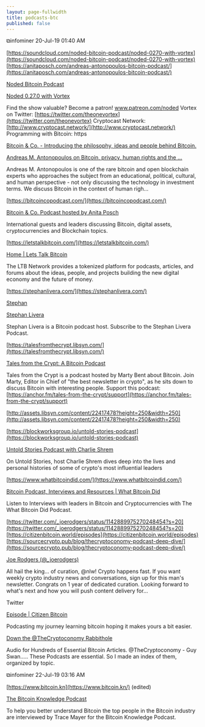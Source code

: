 ```yaml
---
layout: page-fullwidth
title: podcasts-btc
published: false
---
```


⧉infominer 20-Jul-19 01:40 AM

[https://soundcloud.com/noded-bitcoin-podcast/noded-0270-with-vortex](https://soundcloud.com/noded-bitcoin-podcast/noded-0270-with-vortex) [https://anitaposch.com/andreas-antonopoulos-bitcoin-podcast/](https://anitaposch.com/andreas-antonopoulos-bitcoin-podcast/)

[Noded Bitcoin Podcast](https://soundcloud.com/noded-bitcoin-podcast)

[Noded 0.27.0 with Vortex](https://soundcloud.com/noded-bitcoin-podcast/noded-0270-with-vortex)

Find the show valuable? Become a patron! www.patreon.com/noded Vortex on Twitter: [https://twitter.com/theonevortex](https://twitter.com/theonevortex) Cryptocast Network: [http://www.cryptocast.network/](http://www.cryptocast.network/) Programming with Bitcoin: https

[Bitcoin & Co. - Introducing the philosophy, ideas and people behind Bitcoin.](https://bitcoincopodcast.com/)

[Andreas M. Antonopoulos on Bitcoin, privacy, human rights and the ...](https://anitaposch.com/andreas-antonopoulos-bitcoin-podcast/)

Andreas M. Antonopoulos is one of the rare bitcoin and open blockchain experts who approaches the subject from an educational, political, cultural, and human perspective - not only discussing the technology in investment terms. We discuss Bitcoin in the context of human righ...

[https://bitcoincopodcast.com/](https://bitcoincopodcast.com/)

[Bitcoin & Co. Podcast hosted by Anita Posch](https://bitcoincopodcast.com/)

International guests and leaders discussing Bitcoin, digital assets, cryptocurrencies and Blockchain topics.

[https://letstalkbitcoin.com/](https://letstalkbitcoin.com/)

[Home | Lets Talk Bitcoin](https://letstalkbitcoin.com/)

The LTB Network provides a tokenized platform for podcasts, articles, and forums about the ideas, people, and projects building the new digital economy and the future of money.

[https://stephanlivera.com/](https://stephanlivera.com/)

[Stephan](https://stephanlivera.com/author/steflivera/)

[Stephan Livera](https://stephanlivera.com/)

Stephan Livera is a Bitcoin podcast host. Subscribe to the Stephan Livera Podcast.

[https://talesfromthecrypt.libsyn.com/](https://talesfromthecrypt.libsyn.com/)

[Tales from the Crypt: A Bitcoin Podcast](https://talesfromthecrypt.libsyn.com/)

Tales from the Crypt is a podcast hosted by Marty Bent about Bitcoin. Join Marty, Editor in Chief of "the best newsletter in crypto", as he sits down to discuss Bitcoin with interesting people. Support this podcast: [https://anchor.fm/tales-from-the-crypt/support](https://anchor.fm/tales-from-the-crypt/support)

[http://assets.libsyn.com/content/22417478?height=250&width=250](http://assets.libsyn.com/content/22417478?height=250&width=250)

[https://blockworksgroup.io/untold-stories-podcast](https://blockworksgroup.io/untold-stories-podcast)

[Untold Stories Podcast with Charlie Shrem](https://blockworksgroup.io/untold-stories-podcast)

On Untold Stories, host Charlie Shrem dives deep into the lives and personal histories of some of crypto's most influential leaders

[https://www.whatbitcoindid.com/](https://www.whatbitcoindid.com/)

[Bitcoin Podcast, Interviews and Resources | What Bitcoin Did](https://www.whatbitcoindid.com/)

Listen to Interviews with leaders in Bitcoin and Cryptocurrencies with The What Bitcoin Did Podcast.

[https://twitter.com/_joerodgers/status/1142889975270248454?s=20](https://twitter.com/_joerodgers/status/1142889975270248454?s=20) [https://citizenbitcoin.world/episodes](https://citizenbitcoin.world/episodes) [https://sourcecrypto.pub/blog/thecryptoconomy-podcast-deep-dive/](https://sourcecrypto.pub/blog/thecryptoconomy-podcast-deep-dive/)

[Joe Rodgers (@_joerodgers)](https://twitter.com/_joerodgers)

All hail the king... of curation, @nlw! Crypto happens fast. If you want weekly crypto industry news and conversations, sign up for this man's newsletter. Congrats on 1 year of dedicated curation. Looking forward to what's next and how you will push content delivery for...

Twitter

[Episode | Citizen Bitcoin](https://citizenbitcoin.world/episodes)

Podcasting my journey learning bitcoin hoping it makes yours a bit easier.

[Down the @TheCryptoconomy Rabbithole](https://sourcecrypto.pub/blog/thecryptoconomy-podcast-deep-dive/)

Audio for Hundreds of Essential Bitcoin Articles. @TheCryptoconomy - Guy Swan….. These Podcasts are essential. So I made an index of them, organized by topic.

⧉infominer 22-Jul-19 03:16 AM

[https://www.bitcoin.kn](https://www.bitcoin.kn/) (edited)

[The Bitcoin Knowledge Podcast](https://www.bitcoin.kn/)

To help you better understand Bitcoin the top people in the Bitcoin industry are interviewed by Trace Mayer for the Bitcoin Knowledge Podcast.